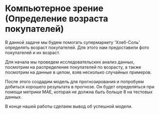 # Компьютерное зрение (Определение возраста покупателей)
В данной задаче мы будем помогать супермаркету 'Хлеб-Соль' определять возраст покупателей. Для этого нам предоставили фото покупателей и их возраст.

Для начала мы проведем исследовательских анализ данных, посмотрим на распределение покупателей по возрасту, а также посмотрим на данные в целом, взяв несколько случайных примеров.

После этого создадим модель для прогнозирования и попробуем добиться хорошего результата в прогнозе. Он будет определяться при помощи метрики MAE, которая не должна быть больше 8 на тестовых данных.

В конце нашей работы сделаем вывод об успешной модели.